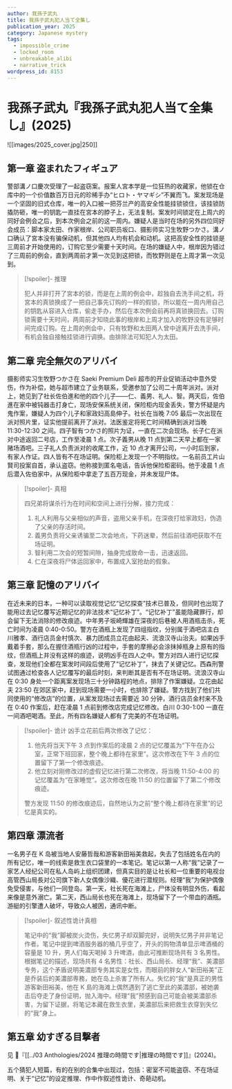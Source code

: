 ```yaml
---
author: 我孫子武丸
title: 我孫子武丸犯人当て全集し
publication_year: 2025
category: Japanese mystery
tags:
  - impossible_crime
  - locked_room
  - unbreakable_alibi
  - narrative_trick
wordpress_id: 8153
---
```


# 我孫子武丸『我孫子武丸犯人当て全集し』(2025)

![[images/2025_cover.jpg|250]]

## 第一章 盗まれたフィギュア

警部溝ノ口慶次受理了一起盗窃案。报案人宮本学是一位狂热的收藏家，他锁在仓库中的一个价值数百万日元的珍稀手办“ヒロト・ヤマギシ”不翼而飞。案发现场是一个坚固的旧式仓库，唯一的入口被一把芬兰产的高安全性能挂锁锁住，该挂锁防撬防砸，唯一的钥匙一直挂在宮本的脖子上，无法复制。案发时间锁定在上周六的同好会例会之后，到本次例会之前的这一周内。嫌疑人是当时在场的另外四位同好会成员：脚本家太田、作家根岸、公司职员坂口、摄影师实习生牧野つかさ。溝ノ口确认了宮本没有骗保动机，但其他四人均有机会和动机。这把高安全性的挂锁是三周前才开始使用的，订购它至少需要十天时间。在场的嫌疑人中，根岸因为错过了三周前的例会，直到两周前才第一次见到这把锁，而牧野则是在上周才第一次见到。

> [!spoiler]- 推理
> 
> 犯人并非打开了宮本的锁，而是在上周的例会中，趁独自去洗手间之机，将宮本的真锁换成了一把自己事先订购的一样的假锁，所以能在一周内用自己的钥匙从容进入仓库，偷走手办，然后在本次例会前再将真锁换回去。订购锁需要十天时间，两周前才知晓此事的根岸和上周才加入的牧野没有足够时间完成订购。在上周的例会中，只有牧野和太田两人曾中途离开去洗手间，有机会独自接触挂锁进行调换。由排除法可知犯人为太田。

## 第二章 完全無欠のアリバイ

摄影师实习生牧野つかさ在 Saeki Premium Deli 超市的开业促销活动中意外受伤，作为补偿，她与超市建立了业务联系，受邀参加了公司二十周年派对。派对上，她见到了社长佐伯進和他的四个儿子——仁、義男、礼人、智。两天后，佐伯進在家中被钝器击打身亡，现场安保系统关闭，保险柜内现金丢失，警方怀疑是内鬼作案，嫌疑人为四个儿子和家政妇高島伸子。社长在当晚 7:05 最后一次出现在派对照片里，证实他提前离开了派对。法医鉴定将死亡时间精确到派对当晚 11:30-12:30 之间。四子智有つかさ的照片为证，一直在二次会现场。长子仁在派对中途返回二号店，工作至凌晨 1 点。次子義男从晚 11 点到第二天早上都在一家赌场酒吧。三子礼人负责派对的收尾工作，近 10 点才离开公司，一小时后到家，有家人作证。四人皆有不在场证明。保险柜上发现一个不明指纹。一名前员工片山賢司投案自首，承认盗窃。他称接到匿名电话，告诉他保险柜密码。他于凌晨 1 点后潜入佐伯家中，从保险柜中拿走了五百万现金，并未发现尸体。

> [!spoiler]- 真相
> 
> 四兄弟将谋杀行为在时间和空间上进行分解，接力完成：
> 1. 礼人利用与父亲相似的声音，盗用父亲手机，在深夜打给家政妇，伪造了父亲的存活时间。
> 2. 義男负责将父亲诱骗至二次会地点，下药迷晕，然后前往酒吧获取不在场证明。
> 3. 智利用二次会的短暂间隙，抽身完成致命一击，迅速返回。
> 4. 仁在深夜将尸体运回家中，布置成入室抢劫的假象。

## 第三章 記憶のアリバイ

在近未来的日本，一种可以读取视觉记忆“记忆探查”技术已普及，但同时也出现了能用过去记忆覆写近期记忆的非法技术“记忆补丁”。“记忆补丁”虽能隐藏罪行，却会留下无法消除的修改痕迹。中年男子坂崎輝雄在深夜的后巷被人用酒瓶击杀，死亡时间为凌晨 0:40-0:50。警方在酒瓶上发现了四组指纹，分别属于酒吧店主白川雅孝、酒行店员金村慎次、暴力团成员立花由起夫、流浪汉寺山治夫。如果凶手戴着手套，那么在握住酒瓶行凶的过程中，手套的摩擦必会涂抹掉瓶身上原有的指纹，但酒瓶上并没有这样的痕迹，说明凶手在四人之中。警方对四人进行记忆探查，发现他们全都在案发时间段后使用了“记忆补丁”，抹去了关键记忆。西森刑警试图通过检查各人记忆覆写的最后时刻，来判断其是否有不在场证明。流浪汉寺山在 0:30 身处一个距离案发现场三十分钟路程的地点，排除了作案嫌疑。立花由起夫 23:50 在郊区家中，赶到现场需要一小时，也排除了嫌疑。警方找到了他们共同使用的“修改店”的位置，从案发现场过去需要近 30 分钟，酒行店员金村来不及在 0:40 作案后，赶在凌晨 1 点前到修改店完成记忆修改。白川 0:30-1:00 一直在一间酒吧喝酒。至此，所有四名嫌疑人都有了完美的不在场证明。

> [!spoiler]- 诡计
> 凶手立花前后两次修改了记忆：
> 1. 他先将当天下午 3 点到作案后的凌晨 2 点的记忆覆盖为“下午在办公室，正常下班回家，整个晚上都待在家里”。这次修改在下午 3 点的位置留下了第一个修改痕迹。
> 2. 他立刻对刚修改过的虚假记忆进行第二次修改，将当晚 11:50-4:00 的记忆覆盖为“在家睡觉”。这次修改在晚 11:50 的位置留下了第二个修改痕迹。
> 
> 警方发现 11:50 的修改痕迹后，自然地认为之前“整个晚上都待在家里”的记忆是真实的。

## 第四章 漂流者

一名男子在 K 岛被当地人安藤哲哉和游客新田裕美救起，失去了包括姓名在内的所有记忆，唯一的线索是救生衣口袋里的一本笔记。笔记以第一人称“我”记录了一家艺人经纪公司在私人岛屿上组织团建，但真实目的是让社长和一位重要的电视台高管西山局長对公司旗下新人女偶像沙織、優花进行潜规则。经理“我”为保护偶像免受侵害，与他们一同登岛。第一天，社长死在海滩上，尸体没有明显外伤，看起来像是意外溺亡。第二天，西山局长也死在海滩上，现场留下了一个带血的酒瓶。游艇的引擎遭人破坏，导致众人被困，通讯中断。

> [!spoiler]- 叙述性诡计真相
> 
> 笔记中的“我”脚被炭火烫伤，失忆男子却双脚完好，说明失忆男子并非笔记作者。笔记中提到啤酒服务器的桶几乎空了，开头的购物清单显示啤酒桶的容量是 10 升，男人们每天喝掉 3 升啤酒，由此可推断现场共有 3 名男性。根据笔记的描述，现场共有 4 名男性：社长、西山局长、经理“我”、美濃部专务，这个矛盾说明美濃部专务其实是女性，而眼前的胖女人“新田裕美”正是乔装后的美濃部専務，她在岛上杀害了所有人。失忆的“我”是真正的男性游客新田裕美，他在 K 島的海滩上偶然遇到了逃亡至此的美濃部，被她袭击后夺走了身份证明，抛入海中。经理“我”预感到自己可能会被美濃部杀害，为留下证据，将笔记本藏在救生衣里，美濃部后来把救生衣穿到失忆的“我”身上。

## 第五章 幼すぎる目撃者

见 📖『[[../03 Anthologies/2024 推理の時間です|推理の時間です]]』(2024)。

五个猜犯人短篇，有的在别的合集中出现过，包括：密室不可能盗窃、不在场证明、关于“记忆”的设定推理、作中作叙述性诡计、奇葩动机。
